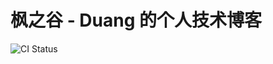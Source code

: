 # 枫之谷 - Duang 的个人技术博客

![CI Status](https://github.com/realduang/blog/actions/workflows/main.yml/badge.svg)
